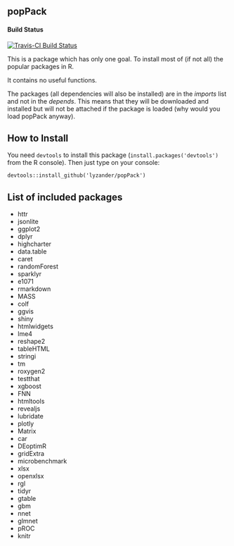 ## popPack

#### Build Status

[![Travis-CI Build Status](https://travis-ci.org/LyzandeR/popPack.svg?branch=master)](https://travis-ci.org/LyzandeR/popPack)

This is a package which has only one goal. To install most of (if not all) the popular packages in R. 

It contains no useful functions.

The packages (all dependencies will also be installed) are in the _imports_ list and not in the _depends_. This
means that they will be downloaded and installed but will not be attached if the package is loaded (why would
you load popPack anyway).

## How to Install

You need `devtools` to install this package (`install.packages('devtools')` from the R console). Then just type on 
your console:

```{r}
devtools::install_github('lyzander/popPack')
```

## List of included packages

* httr
* jsonlite
* ggplot2
* dplyr
* highcharter
* data.table
* caret
* randomForest
* sparklyr
* e1071
* rmarkdown
* MASS
* colf
* ggvis
* shiny
* htmlwidgets
* lme4
* reshape2
* tableHTML
* stringi
* tm
* roxygen2
* testthat
* xgboost
* FNN
* htmltools
* revealjs
* lubridate
* plotly
* Matrix
* car
* DEoptimR
* gridExtra
* microbenchmark
* xlsx
* openxlsx
* rgl
* tidyr
* gtable
* gbm
* nnet
* glmnet
* pROC
* knitr